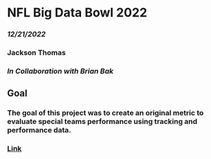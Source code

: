 # NFL Big Data Bowl 2022
### *12/21/2022*

### **Jackson Thomas**
### ***In Collaboration with Brian Bak***

## Goal
### The goal of this project was to create an original metric to evaluate special teams performance using tracking and performance data. 

### [Link](https://rpubs.com/jacksonThomas/854524)
  
 
